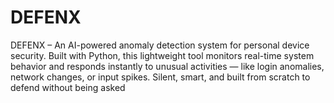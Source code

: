 # DEFENX
DEFENX – An AI-powered anomaly detection system for personal device security. Built with Python, this lightweight tool monitors real-time system behavior and responds instantly to unusual activities — like login anomalies, network changes, or input spikes. Silent, smart, and built from scratch to defend without being asked
